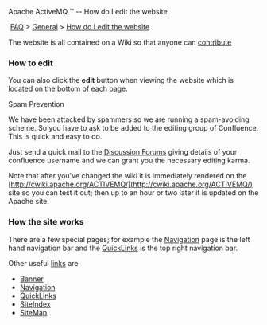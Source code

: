 Apache ActiveMQ ™ -- How do I edit the website 

 [FAQ](/FAQ/index.md) > [General](../../FAQ/general.md) > [How do I edit the website](../../FAQ/General/how-do-i-edit-the-website.md)


The website is all contained on a Wiki so that anyone can [contribute](CommunityCommunity/Community/contributing.md)

### How to edit

You can also click the **edit** button when viewing the website which is located on the bottom of each page.

Spam Prevention

We have been attacked by spammers so we are running a spam-avoiding scheme. So you have to ask to be added to the editing group of Confluence. This is quick and easy to do.

Just send a quick mail to the [Discussion Forums](CommunityCommunity/Community/discussion-forums.md) giving details of your confluence username and we can grant you the necessary editing karma.

Note that after you've changed the wiki it is immediately rendered on the [http://cwiki.apache.org/ACTIVEMQ/](http://cwiki.apache.org/ACTIVEMQ/) site so you can test it out; then up to an hour or two later it is updated on the Apache site.

### How the site works

There are a few special pages; for example the [Navigation](../../Site/navigation.md) page is the left hand navigation bar and the [QuickLinks](../../Site/quicklinks.md) is the top right navigation bar.

Other useful [links](../../site.md) are

*   [Banner](../../Site/banner.md)
*   [Navigation](../../Site/navigation.md)
*   [QuickLinks](../../Site/quicklinks.md)
*   [SiteIndex](../../Site/siteindex.md)
*   [SiteMap](../../Site/sitemap.md)

